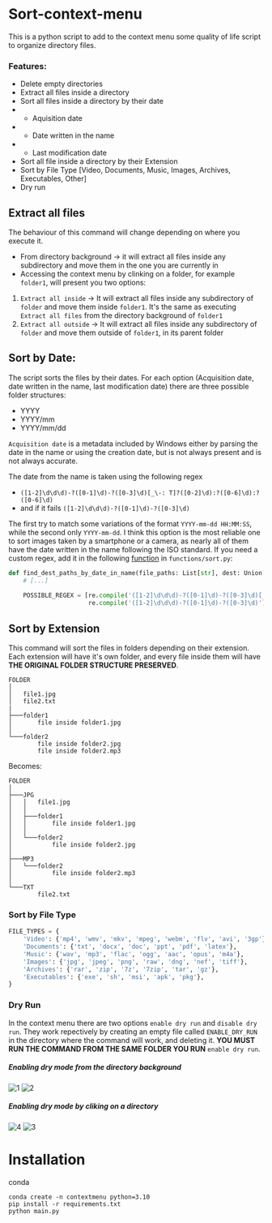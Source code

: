 # Sort-context-menu
This is a python script to add to the context menu some quality of life script to organize directory files.

### Features:
- Delete empty directories
- Extract all files inside a directory
- Sort all files inside a directory by their date
- - Aquisition date
- - Date written in the name
- - Last modification date
- Sort all file inside a directory by their Extension
- Sort by File Type [Video, Documents, Music, Images, Archives, Executables, Other]
- Dry run 

## Extract all files
The behaviour of this command will change depending on where you execute it.

- From directory background -> it will extract all files inside any subdirectory and move them in the one you are currently in
- Accessing the context menu by clinking on a folder, for example `folder1`, will present you two options:
1) `Extract all inside` -> It will extract all files inside any subdirectory of `folder` and move them inside `folder1`. It's the same as executing `Extract all files` from the directory background of `folder1`
2) `Extract all outside` -> It will extract all files inside any subdirectory of `folder` and move them outside of `folder1`, in its parent folder

## Sort by Date:
The script sorts the files by their dates. For each option (Acquisition date, date written in the name, last modification date) there are three possible folder structures:
- YYYY
- YYYY/mm
- YYYY/mm/dd

`Acquisition date` is a metadata included by Windows either by parsing the date in the name or using the creation date, but is not always present and is not always accurate. 

The date from the name is taken using the following regex
- `([1-2]\d\d\d)-?([0-1]\d)-?([0-3]\d)[_\-: T]?([0-2]\d):?([0-6]\d):?([0-6]\d)`
- and if it fails `([1-2]\d\d\d)-?([0-1]\d)-?([0-3]\d)`

The first try to match some variations of the format `YYYY-mm-dd HH:MM:SS`, while the second only `YYYY-mm-dd`.
I think this option is the most reliable one to sort images taken by a smartphone or a camera, as nearly all of them have the date written in the name following the ISO standard.
If you need a custom regex, add it in the following [function](https://github.com/Alessandro201/Context-menu-for-directory-organization/blob/7a4eb33d36ef939ae4ae13fec48d5c9242251c3a/functions/Sort.py#LL419C1-L432C73) in `functions/sort.py`:

```py
def find_dest_paths_by_date_in_name(file_paths: List[str], dest: Union[str, Path], strftime: str):
    # [...]
    
    POSSIBLE_REGEX = [re.compile('([1-2]\d\d\d)-?([0-1]\d)-?([0-3]\d)[_\-: T]?([0-2]\d):?([0-6]\d):?([0-6]\d)'),
                      re.compile('([1-2]\d\d\d)-?([0-1]\d)-?([0-3]\d)')]
```

## Sort by Extension
This command will sort the files in folders depending on their extension. Each extension will have it's own folder, and every file inside them will have **THE ORIGINAL FOLDER STRUCTURE PRESERVED**.

```
FOLDER
│
│   file1.jpg
│   file2.txt
|
├───folder1
│       file inside folder1.jpg
│
└───folder2
        file inside folder2.jpg
        file inside folder2.mp3
```

Becomes:
```
FOLDER
│
├───JPG
│   │   file1.jpg
│   │
│   ├───folder1
│   │       file inside folder1.jpg
│   │
│   └───folder2
│           file inside folder2.jpg
│
├───MP3
│   └───folder2
│           file inside folder2.mp3
│
└───TXT
        file2.txt
```

### Sort by File Type

```py
FILE_TYPES = {
    'Video': {'mp4', 'wmv', 'mkv', 'mpeg', 'webm', 'flv', 'avi', '3gp'},
    'Documents': {'txt', 'docx', 'doc', 'ppt', 'pdf', 'latex'},
    'Music': {'wav', 'mp3', 'flac', 'ogg', 'aac', 'opus', 'm4a'},
    'Images': {'jpg', 'jpeg', 'png', 'raw', 'dng', 'nef', 'tiff'},
    'Archives': {'rar', 'zip', '7z', '7zip', 'tar', 'gz'},
    'Executables': {'exe', 'sh', 'msi', 'apk', 'pkg'},
}
```

### Dry Run
In the context menu there are two options `enable dry run` and `disable dry run`. They work repectively by creating an empty file called `ENABLE_DRY_RUN` in the directory where the command will work, and deleting it.
**YOU MUST RUN THE COMMAND FROM THE SAME FOLDER YOU RUN** `enable dry run`.

##### Enabling dry mode from the directory background
![1](https://github.com/Alessandro201/Sort-ContextMenu/assets/61567683/6ca09dc2-20d0-4228-a1ea-b7eac8afd285)
![2](https://github.com/Alessandro201/Sort-ContextMenu/assets/61567683/8304fd64-7697-4877-ae12-8a83d427e206)

##### Enabling dry mode by cliking on a directory
![4](https://github.com/Alessandro201/Sort-ContextMenu/assets/61567683/7097fb98-8b57-4354-a404-10dcc1523c00)
![3](https://github.com/Alessandro201/Sort-ContextMenu/assets/61567683/0e21af07-0e07-4263-af3d-408b3f048ea2)

# Installation
conda
```
conda create -n contextmenu python=3.10
pip install -r requirements.txt
python main.py
```
